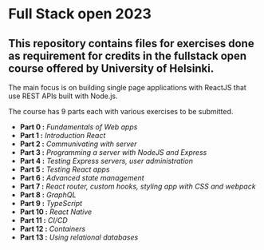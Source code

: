 # Full Stack open 2023

## This repository contains files for exercises done as requirement for credits in the fullstack open course offered by University of Helsinki.

The main focus is on building single page applications with ReactJS that use REST APIs built with Node.js.

The course has 9 parts each with various exercises to be submitted.

- **Part 0 :** *Fundamentals of Web apps*
- **Part 1 :** *Introduction React*
- **Part 2 :** *Communivating with server*
- **Part 3 :** *Programming a server with NodeJS and Express*
- **Part 4 :** *Testing Express servers, user administration*
- **Part 5 :** *Testing React apps*
- **Part 6 :** *Advanced state management*
- **Part 7 :** *React router, custom hooks, styling app with CSS and webpack*
- **Part 8 :** *GraphQL*
- **Part 9 :** *TypeScript*
- **Part 10 :** *React Native*
- **Part 11 :** *CI/CD*
- **Part 12 :** *Containers*
- **Part 13 :** *Using relational databases*

